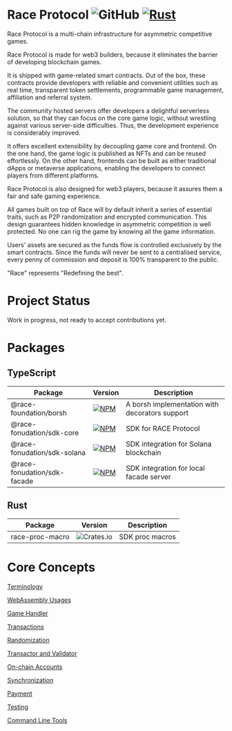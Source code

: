 # Race Protocol ![GitHub](https://img.shields.io/github/license/RACE-Game/race) [![Rust](https://github.com/RACE-Game/race/actions/workflows/rust.yml/badge.svg)](https://github.com/RACE-Game/race/actions/workflows/rust.yml)

Race Protocol is a multi-chain infrastructure for asymmetric competitive games.

Race Protocol is made for web3 builders, because it eliminates the barrier of developing blockchain games.

It is shipped with game-related smart contracts. Out of the box, these contracts provide developers with reliable and convenient utilities such as real time, transparent token settlements, programmable game management, affiliation and referral system.

The community hosted servers offer developers a delightful serverless solution, so that they can focus on the core game logic, without wrestling against various server-side difficulties. Thus, the development experience is considerably improved.

It offers excellent extensibility by decoupling game core and frontend. On the one hand, the game logic is published as NFTs and can be reused effortlessly. On the other hand, frontends can be built as either traditional dApps or metaverse applications, enabling the developers to connect players from different platforms.

Race Protocol is also designed for web3 players, because it assures them a fair and safe gaming experience.

All games built on top of Race will by default inherit a series of essential traits, such as P2P randomization and encrypted communication. This design guarantees hidden knowledge in asymmetric competition is well protected. No one can rig the game by knowing all the game information.

Users' assets are secured as the funds flow is controlled exclusively by the smart contracts. Since the funds will never be sent  to a centralised service, every penny of commission and deposit is 100% transparent to the public.

"Race" represents "Redefining the best".

# Project Status

Work in progress, not ready to accept contributions yet.

# Packages

## TypeScript

| Package                     | Version                                                                                                                                         | Description                                    |
|-----------------------------|-------------------------------------------------------------------------------------------------------------------------------------------------|------------------------------------------------|
| @race-foundation/borsh      | [![NPM](https://img.shields.io/npm/v/@race-foundation/borsh?color=blue&logo=npm)](https://www.npmjs.com/package/@race-foundation/borsh)         | A borsh implementation with decorators support |
| @race-fonudation/sdk-core   | [![NPM](https://img.shields.io/npm/v/@race-foundation/sdk-core?color=blue&logo=npm)](https://www.npmjs.com/package/@race-foundation/sdk-core)   | SDK for RACE Protocol                          |
| @race-fonudation/sdk-solana | [![NPM](https://img.shields.io/npm/v/@race-foundation/sdk-core?color=blue&logo=npm)](https://www.npmjs.com/package/@race-foundation/sdk-solana) | SDK integration for Solana blockchain          |
| @race-fonudation/sdk-facade | [![NPM](https://img.shields.io/npm/v/@race-foundation/sdk-core?color=blue&logo=npm)](https://www.npmjs.com/package/@race-foundation/sdk-facade) | SDK integration for local facade server        |

## Rust

| Package         | Version                                                                              | Description     |
|-----------------|--------------------------------------------------------------------------------------|-----------------|
| race-proc-macro | ![Crates.io](https://img.shields.io/crates/v/race-proc-macro?color=yellow&logo=rust) | SDK proc macros |

# Core Concepts

[Terminology](docs/terminology.md)

[WebAssembly Usages](docs/web-assembly-usages.md)

[Game Handler](docs/game-handler.md)

[Transactions](docs/transactions.md)

[Randomization](docs/randomization.md)

[Transactor and Validator](docs/transactor-and-validator.md)

[On-chain Accounts](docs/on-chain-accounts.md)

[Synchronization](docs/synchronization.md)

[Payment](docs/payment.md)

[Testing](docs/testing.md)

[Command Line Tools](docs/command-line.md)

